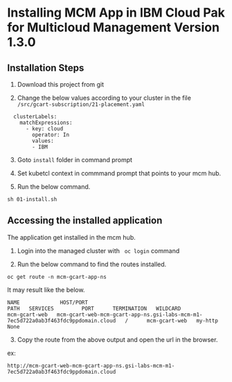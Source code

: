 # Installing MCM App in IBM Cloud Pak for Multicloud Management Version 1.3.0 

## Installation Steps

1. Download this project from git

2. Change the below values according to your cluster in the file `/src/gcart-subscription/21-placement.yaml` 

```
  clusterLabels:
    matchExpressions:
      - key: cloud
        operator: In
        values:
        - IBM
```

3. Goto `install` folder in command prompt

4. Set kubetcl context in commmand prompt that points to your mcm hub.

5. Run the below command.

```
sh 01-install.sh
```

## Accessing the installed application

The application get installed in the mcm hub.

1. Login into the managed cluster with ` oc login`  command

2. Run the below command to find the routes installed.

```
oc get route -n mcm-gcart-app-ns
```

It may result like the below.
```
NAME             HOST/PORT                                                                                                                 PATH   SERVICES         PORT      TERMINATION   WILDCARD
mcm-gcart-web   mcm-gcart-web-mcm-gcart-app-ns.gsi-labs-mcm-m1-7ec5d722a0ab3f463fdc9ppdomain.cloud   /      mcm-gcart-web   my-http                 None
```

3. Copy the route from the above output and open the url in the browser.

ex:
```
http://mcm-gcart-web-mcm-gcart-app-ns.gsi-labs-mcm-m1-7ec5d722a0ab3f463fdc9ppdomain.cloud
```
